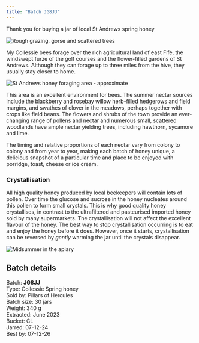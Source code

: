 ```yaml
---
title: "Batch JG8JJ"
---
```


Thank you for buying a jar of local St Andrews spring honey

![Rough grazing, gorse and scattered trees](/images/fife/180909-014.jpg)

My Collessie bees forage over the rich agricultural land of east Fife, the windswept  furze of the golf courses and the flower-filled gardens of St Andrews. Although they can forage up to three miles from the hive, they usually stay closer to home. 

![St Andrews honey foraging area - approximate](/images/standrews/StAndrewsMap.png)

This area is an excellent environment for bees. The summer nectar sources include the blackberry and rosebay willow herb-filled hedgerows and field margins, and swathes of clover in the meadows, perhaps together with crops like field beans. The flowers and shrubs of the town provide an ever-changing range of pollens and nectar and numerous small, scattered woodlands have ample nectar yielding trees, including hawthorn, sycamore and lime.

The timing and relative proportions of each nectar vary from colony to colony and from year to year, making each batch of honey unique, a delicious snapshot of a particular time and place to be enjoyed with porridge, toast, cheese or ice cream.

### Crystallisation

All high quality honey produced by local beekeepers will contain lots of pollen. Over time the glucose and sucrose in the honey nucleates around this pollen to form small crystals. This is why good quality honey crystallises, in contrast to the ultrafiltered and pasteurised imported honey sold by many supermarkets. The crystallisation will not affect the excellent flavour of the honey. The best way to stop crystallisation occurring is to eat and enjoy the honey before it does. However, once it starts, crystallisation can be reversed by *gently* warming the jar until the crystals disappear. 

![Midsummer in the apiary](/images/fife/180718-013.jpg)

## Batch details

Batch: **JG8JJ**<BR>
Type: Collessie Spring honey<BR>
Sold by: Pillars of Hercules<BR>
Batch size: 30 jars<BR>
Weight: 340 g<BR>
Extracted: June 2023<BR>
Bucket: CL<BR>
Jarred: 07-12-24<BR>
Best by: 07-12-26